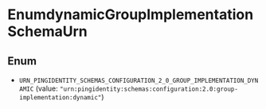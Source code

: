 

# EnumdynamicGroupImplementationSchemaUrn

## Enum


* `URN_PINGIDENTITY_SCHEMAS_CONFIGURATION_2_0_GROUP_IMPLEMENTATION_DYNAMIC` (value: `"urn:pingidentity:schemas:configuration:2.0:group-implementation:dynamic"`)



